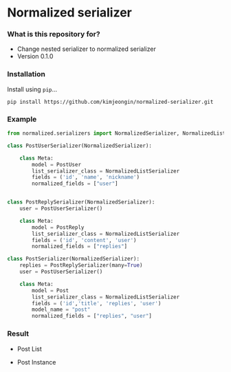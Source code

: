 # Normalized serializer #

### What is this repository for? ###

* Change nested serializer to normalized serializer
* Version 0.1.0

### Installation ###

Install using `pip`...

    pip install https://github.com/kimjeongin/normalized-serializer.git

### Example ###

```python
from normalized.serializers import NormalizedSerializer, NormalizedListSerializer

class PostUserSerializer(NormalizedSerializer):

    class Meta:
        model = PostUser
        list_serializer_class = NormalizedListSerializer
        fields = ('id', 'name', 'nickname')
        normalized_fields = ["user"]


class PostReplySerializer(NormalizedSerializer):
    user = PostUserSerializer()

    class Meta:
        model = PostReply
        list_serializer_class = NormalizedListSerializer
        fields = ('id', 'content', 'user')
        normalized_fields = ["replies"]

class PostSerializer(NormalizedSerializer):
    replies = PostReplySerializer(many=True)
    user = PostUserSerializer()

    class Meta:
        model = Post
        list_serializer_class = NormalizedListSerializer
        fields = ('id','title', 'replies', 'user')
        model_name = "post"
        normalized_fields = ["replies", "user"]
```

### Result ###

* Post List

* Post Instance


